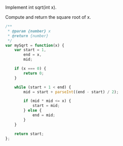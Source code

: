 Implement int sqrt(int x).

Compute and return the square root of x.

```js
/**
 * @param {number} x
 * @return {number}
 */
var mySqrt = function(x) {
    var start = 1,
        end = x,
        mid;

    if (x === 0) {
        return 0;
    }

    while (start + 1 < end) {
        mid = start + parseInt((end - start) / 2);

        if (mid * mid <= x) {
            start = mid;
        } else {
            end = mid;
        }
    }

    return start;
};
```
